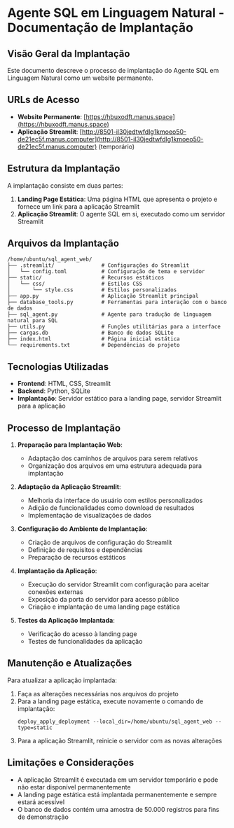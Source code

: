 # Agente SQL em Linguagem Natural - Documentação de Implantação

## Visão Geral da Implantação

Este documento descreve o processo de implantação do Agente SQL em Linguagem Natural como um website permanente.

## URLs de Acesso

- **Website Permanente**: [https://hbuxodft.manus.space](https://hbuxodft.manus.space)
- **Aplicação Streamlit**: [http://8501-il30jedtwfdlg1kmoeo50-de21ec5f.manus.computer](http://8501-il30jedtwfdlg1kmoeo50-de21ec5f.manus.computer) (temporário)

## Estrutura da Implantação

A implantação consiste em duas partes:

1. **Landing Page Estática**: Uma página HTML que apresenta o projeto e fornece um link para a aplicação Streamlit
2. **Aplicação Streamlit**: O agente SQL em si, executado como um servidor Streamlit

## Arquivos da Implantação

```
/home/ubuntu/sql_agent_web/
├── .streamlit/               # Configurações do Streamlit
│   └── config.toml           # Configuração de tema e servidor
├── static/                   # Recursos estáticos
│   └── css/                  # Estilos CSS
│       └── style.css         # Estilos personalizados
├── app.py                    # Aplicação Streamlit principal
├── database_tools.py         # Ferramentas para interação com o banco de dados
├── sql_agent.py              # Agente para tradução de linguagem natural para SQL
├── utils.py                  # Funções utilitárias para a interface
├── cargas.db                 # Banco de dados SQLite
├── index.html                # Página inicial estática
└── requirements.txt          # Dependências do projeto
```

## Tecnologias Utilizadas

- **Frontend**: HTML, CSS, Streamlit
- **Backend**: Python, SQLite
- **Implantação**: Servidor estático para a landing page, servidor Streamlit para a aplicação

## Processo de Implantação

1. **Preparação para Implantação Web**:
   - Adaptação dos caminhos de arquivos para serem relativos
   - Organização dos arquivos em uma estrutura adequada para implantação

2. **Adaptação da Aplicação Streamlit**:
   - Melhoria da interface do usuário com estilos personalizados
   - Adição de funcionalidades como download de resultados
   - Implementação de visualizações de dados

3. **Configuração do Ambiente de Implantação**:
   - Criação de arquivos de configuração do Streamlit
   - Definição de requisitos e dependências
   - Preparação de recursos estáticos

4. **Implantação da Aplicação**:
   - Execução do servidor Streamlit com configuração para aceitar conexões externas
   - Exposição da porta do servidor para acesso público
   - Criação e implantação de uma landing page estática

5. **Testes da Aplicação Implantada**:
   - Verificação do acesso à landing page
   - Testes de funcionalidades da aplicação

## Manutenção e Atualizações

Para atualizar a aplicação implantada:

1. Faça as alterações necessárias nos arquivos do projeto
2. Para a landing page estática, execute novamente o comando de implantação:
   ```
   deploy_apply_deployment --local_dir=/home/ubuntu/sql_agent_web --type=static
   ```
3. Para a aplicação Streamlit, reinicie o servidor com as novas alterações

## Limitações e Considerações

- A aplicação Streamlit é executada em um servidor temporário e pode não estar disponível permanentemente
- A landing page estática está implantada permanentemente e sempre estará acessível
- O banco de dados contém uma amostra de 50.000 registros para fins de demonstração
